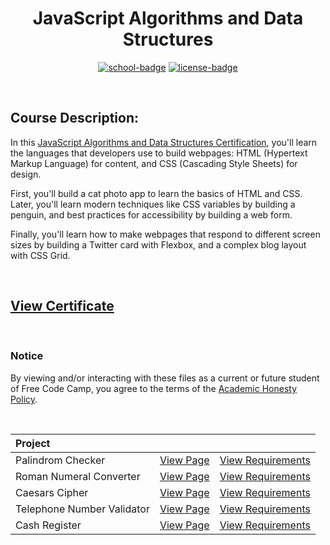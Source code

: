 <div align="center">

# JavaScript Algorithms and Data Structures

[![school-badge]][course-link]
[![license-badge]][LICENSE]

</div>

<!-- badge info -->
[school-badge]:https://img.shields.io/badge/free_Code_Camp-Algorithms_&_Data_Structures-white?labelColor=midnightblue&logo=freeCodeCamp&style=for-the-badge
[course-link]:https://www.freecodecamp.org/learn/javascript-algorithms-and-data-structures/ "JavaScript Algorithms and Data Structures"
[license-badge]:https://img.shields.io/github/license/parasiticfrisk/javascript-algorithms-and-data-structures?color=informational&&style=for-the-badge
[LICENSE]:LICENSE "MIT License"

<br>

## Course Description:
In this [JavaScript Algorithms and Data Structures Certification][course-link], you'll learn the languages that developers use to build webpages: HTML (Hypertext Markup Language) for content, and CSS (Cascading Style Sheets) for design.

First, you'll build a cat photo app to learn the basics of HTML and CSS. Later, you'll learn modern techniques like CSS variables by building a penguin, and best practices for accessibility by building a web form.

Finally, you'll learn how to make webpages that respond to different screen sizes by building a Twitter card with Flexbox, and a complex blog layout with CSS Grid.

<br>

## [View Certificate](https://raw.githubusercontent.com/parasiticfrisk/javascript-algorithms-and-data-structures/gh-pages/images/javascript-algorithms-and-data-structures.jpg?token=GHSAT0AAAAAABWHWQ5M5RRCE2FCVRJYFDXIYWC32VQ)

<br>

### Notice
By viewing and/or interacting with these files as a current or future student of Free Code Camp, you agree to the terms of the [Academic Honesty Policy].

<br>

| Project                    |                     |                            |
| :------------------------- | :------------------ | :------------------------- |
| Palindrom Checker          | [View Page][proj01] | [View Requirements][req01] |
| Roman Numeral Converter    | [View Page][proj02] | [View Requirements][req02] |
| Caesars Cipher             | [View Page][proj03] | [View Requirements][req03] |
| Telephone Number Validator | [View Page][proj04] | [View Requirements][req04] |
| Cash Register              | [View Page][proj05] | [View Requirements][req05] |

<!-- project quick links -->
[proj01]:https://parasiticfrisk.github.io/javascript-algorithms-and-data-structures/palindrome.html
[proj02]:https://parasiticfrisk.github.io/javascript-algorithms-and-data-structures/roman_num.html
[proj03]:https://parasiticfrisk.github.io/javascript-algorithms-and-data-structures/cipher.html
[proj04]:https://parasiticfrisk.github.io/javascript-algorithms-and-data-structures/phone_valid.html
[proj05]:https://parasiticfrisk.github.io/javascript-algorithms-and-data-structures/register.html
[req01]:https://www.freecodecamp.org/learn/javascript-algorithms-and-data-structures/javascript-algorithms-and-data-structures-projects/palindrome-checker "Build a Palindrome Checker"
[req02]:https://www.freecodecamp.org/learn/javascript-algorithms-and-data-structures/javascript-algorithms-and-data-structures-projects/roman-numeral-converter "Build a Roman Numeral Converter"
[req03]:https://www.freecodecamp.org/learn/javascript-algorithms-and-data-structures/javascript-algorithms-and-data-structures-projects/caesars-cipher "Build a Caesar's Cipher"
[req04]:https://www.freecodecamp.org/learn/javascript-algorithms-and-data-structures/javascript-algorithms-and-data-structures-projects/telephone-number-validator "Build a Telephone Number Validator"
[req05]:https://www.freecodecamp.org/learn/javascript-algorithms-and-data-structures/javascript-algorithms-and-data-structures-projects/cash-register "Build a Cash Register"
[Academic Honesty Policy]:../academic_honesty_policy
